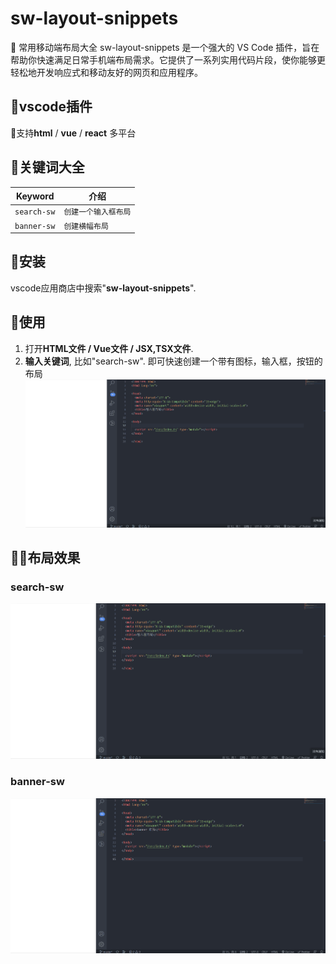 # sw-layout-snippets
🦕 常用移动端布局大全
sw-layout-snippets 是一个强大的 VS Code 插件，旨在帮助你快速满足日常手机端布局需求。它提供了一系列实用代码片段，使你能够更轻松地开发响应式和移动友好的网页和应用程序。

## 🍭vscode插件
🦕支持**html** / **vue** / **react** 多平台

## 🍭关键词大全
| Keyword | 介绍 |
| ------ | ------------ |
| `search-sw` | `创建一个输入框布局` |
| `banner-sw` | `创建横幅布局` |
## 🍭安装
vscode应用商店中搜索"**sw-layout-snippets**".

## 🍭使用
1. 打开**HTML文件 / Vue文件 / JSX,TSX文件**.
2. **输入关键词**, 比如"search-sw".
即可快速创建一个带有图标，输入框，按钮的布局
![GIF](https://raw.githubusercontent.com/QShengW/demo-gif/main/search-sw.gif)

## 👩‍🏫布局效果
### search-sw
![GIF](https://raw.githubusercontent.com/QShengW/demo-gif/main/search-sw.gif)
### banner-sw
![GIF](https://raw.githubusercontent.com/QShengW/demo-gif/main/banner-sw.gif)
